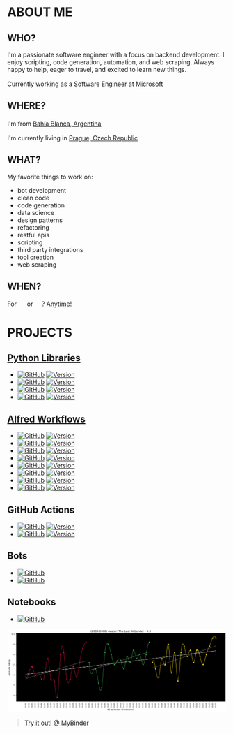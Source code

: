 ABOUT ME
========


WHO?
----

I'm a passionate software engineer with a focus on backend development. I enjoy scripting, code generation, automation, and web scraping. Always happy to help, eager to travel, and excited to learn new things. 

Currently working as a Software Engineer at [Microsoft](https://github.com/microsoft) <img src="https://avatars.githubusercontent.com/u/6154722?s=200&v=4" width="16" height="16"> 


WHERE?
------

I'm from [Bahía Blanca, Argentina](https://goo.gl/maps/yCJYkgUgTPEzmUKaA)  <img src="https://emojipedia-us.s3.dualstack.us-west-1.amazonaws.com/thumbs/120/apple/325/flag-argentina_1f1e6-1f1f7.png" width="16" height="16">

I'm currently living in [Prague, Czech Republic](https://goo.gl/maps/zuu1k8Wq6HZSK47G9) <img src="https://emojipedia-us.s3.dualstack.us-west-1.amazonaws.com/thumbs/120/apple/325/flag-czechia_1f1e8-1f1ff.png" width="16" height="16">


WHAT?
-----

My favorite things to work on:

* bot development
* clean code
* code generation
* data science
* design patterns
* refactoring
* restful apis
* scripting
* third party integrations
* tool creation
* web scraping


WHEN?
-----

For [<img src="https://emojipedia-us.s3.dualstack.us-west-1.amazonaws.com/thumbs/120/apple/325/mate_1f9c9.png" width="16" height="16">](https://en.wikipedia.org/wiki/Yerba_mate) or <img src="https://emojipedia-us.s3.dualstack.us-west-1.amazonaws.com/thumbs/120/apple/325/beer-mug_1f37a.png" width="16" height="16">? Anytime!


PROJECTS
================

[Python Libraries](https://pypi.org/user/fedecalendino)
------------------

* [![GitHub](https://img.shields.io/badge/github-apple--health-black?logo=github)](https://github.com/fedecalendino/apple-health) [![Version](https://img.shields.io/pypi/v/apple-health?label=pypi&color=lightgrey&logoColor=white&logo=pypi)](https://pypi.org/project/apple-health)
* [![GitHub](https://img.shields.io/badge/github-nintendeals-black?logo=github)](https://github.com/fedecalendino/nintendeals) [![Version](https://img.shields.io/pypi/v/nintendeals?label=pypi&color=lightgrey&logoColor=white&logo=pypi)](https://pypi.org/project/nintendeals)
* [![GitHub](https://img.shields.io/badge/github-pysub--parser-black?logo=github)](https://github.com/fedecalendino/pysub-parser) [![Version](https://img.shields.io/pypi/v/pysub-parser?label=pypi&color=lightgrey&logoColor=white&logo=pypi)](https://pypi.org/project/pysub-parser)
* [![GitHub](https://img.shields.io/badge/github-wrap--genius-black?logo=github)](https://github.com/fedecalendino/wrap-genius) [![Version](https://img.shields.io/pypi/v/wrap-genius?label=pypi&color=lightgrey&logoColor=white&logo=pypi)](https://pypi.org/project/wrap-genius)


[Alfred Workflows](https://alfredapp.com/workflows)
------------------

* [![GitHub](https://img.shields.io/badge/alfred-case--converter-black?logo=alfred)](https://github.com/fedecalendino/alfred-case-converter) [![Version](https://img.shields.io/github/v/release/fedecalendino/alfred-case-converter?label=&color=lightgrey&logo=github)](https://github.com/fedecalendino/alfred-case-converter/releases)  
* [![GitHub](https://img.shields.io/badge/alfred-crypto--prices-black?logo=alfred)](https://github.com/fedecalendino/alfred-crypto-prices) [![Version](https://img.shields.io/github/v/release/fedecalendino/alfred-crypto-prices?label=&color=lightgrey&logo=github)](https://github.com/fedecalendino/alfred-crypto-prices/releases)  
* [![GitHub](https://img.shields.io/badge/alfred-currency--converter-black?logo=alfred)](https://github.com/fedecalendino/alfred-currency-converter) [![Version](https://img.shields.io/github/v/release/fedecalendino/alfred-currency-converter?label=&color=lightgrey&logo=github)](https://github.com/fedecalendino/alfred-currency-converter/releases)  
* [![GitHub](https://img.shields.io/badge/alfred-emoji--mate-black?logo=alfred)](https://github.com/fedecalendino/alfred-emoji-mate) [![Version](https://img.shields.io/github/v/release/fedecalendino/alfred-emoji-mate?label=&color=lightgrey&logo=github)](https://github.com/fedecalendino/alfred-emoji-mate/releases)  
* [![GitHub](https://img.shields.io/badge/alfred-lyrics--finder-black?logo=alfred)](https://github.com/fedecalendino/alfred-lyrics-finder) [![Version](https://img.shields.io/github/v/release/fedecalendino/alfred-lyrics-finder?label=&color=lightgrey&logo=github)](https://github.com/fedecalendino/alfred-lyrics-finder/releases)  
* [![GitHub](https://img.shields.io/badge/alfred-pwd--gen-black?logo=alfred)](https://github.com/fedecalendino/alfred-pwd-gen) [![Version](https://img.shields.io/github/v/release/fedecalendino/alfred-pwd-gen?label=&color=lightgrey&logo=github)](https://github.com/fedecalendino/alfred-pwd-gen/releases)
* [![GitHub](https://img.shields.io/badge/alfred-randomer-black?logo=alfred)](https://github.com/fedecalendino/alfred-randomer) [![Version](https://img.shields.io/github/v/release/fedecalendino/alfred-randomer?label=&color=lightgrey&logo=github)](https://github.com/fedecalendino/alfred-randomer/releases)
* [![GitHub](https://img.shields.io/badge/alfred-world--clock-black?logo=alfred)](https://github.com/fedecalendino/alfred-world-clock) [![Version](https://img.shields.io/github/v/release/fedecalendino/alfred-world-clock?label=&color=lightgrey&logo=github)](https://github.com/fedecalendino/alfred-world-clock/releases)


GitHub Actions
--------------

* [![GitHub](https://img.shields.io/badge/github-slack--release--notifier-black?logo=github)](https://github.com/marketplace/actions/slack-release-notifier) [![Version](https://img.shields.io/github/v/release/fedecalendino/slack-release-notifier?label=&color=lightgrey&logo=github)](https://github.com/fedecalendino/slack-release-notifier/releases)  
* [![GitHub](https://img.shields.io/badge/github-sonarqube--scanner--trigger-black?logo=github)](https://github.com/marketplace/actions/sonarqube-scanner-trigger) [![Version](https://img.shields.io/github/v/release/fedecalendino/sonarqube-scanner-trigger?label=&color=lightgrey&logo=github)](https://github.com/fedecalendino/sonarqube-scanner-trigger/releases)  



Bots
----

* [![GitHub](https://img.shields.io/badge/reddit-app--info--bot-black?logo=reddit)](https://github.com/fedecalendino/app-info-bot)
* [![GitHub](https://img.shields.io/badge/spotify-spotify--companion-black?logo=spotify)](https://github.com/fedecalendino/spotify-companion)



Notebooks
---------

* [![GitHub](https://img.shields.io/badge/jupyter-binging--stonks-black?logo=jupyter)](https://github.com/fedecalendino/binging-stonks)

![Avatar: The Last Airbender](https://raw.githubusercontent.com/fedecalendino/binging-stonks/main/img/avatar-the-last-airbender.png)
> [Try it out! @ MyBinder](https://mybinder.org/v2/gh/fedecalendino/binging-stonks/main?labpath=notebook.ipynb)



